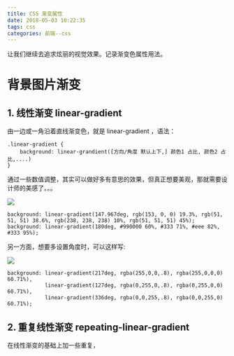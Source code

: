 ```yaml
---
title: CSS 渐变属性
date: 2018-05-03 10:22:35
tags: css
categories: 前端--css
---
```


让我们继续去追求炫丽的视觉效果。记录渐变色属性用法。

<!-- more -->

# 背景图片渐变

## 1. 线性渐变 linear-gradient

由一边或一角沿着直线渐变色，就是 linear-gradient ，语法：

```
.linear-gradient {
    background: linear-grandient([方向/角度 默认上下,] 颜色1 占比, 颜色2 占比,....)
}
```

通过一些数值调整，其实可以做好多有意思的效果，但真正想要美观，那就需要设计师的美感了。。。

![](./01.jpg)

```
background: linear-gradient(147.967deg, rgb(153, 0, 0) 19.3%, rgb(51, 51, 51) 38.6%, rgb(238, 238, 238) 10%, rgb(51, 51, 51) 45%);
background: linear-gradient(180deg, #990000 60%, #333 71%, #eee 82%, #333 95%); 
```

另一方面，想要多设置角度时，可以这样写:

![](./02.jpg)

```
background: linear-gradient(217deg, rgba(255,0,0,.8), rgba(255,0,0,0) 60.71%),
            linear-gradient(127deg, rgba(0,255,0,.8), rgba(0,255,0,0) 60.71%),
            linear-gradient(336deg, rgba(0,0,255,.8), rgba(0,0,255,0) 60.71%);
```

## 2. 重复线性渐变 repeating-linear-gradient

在线性渐变的基础上加一些重复，
